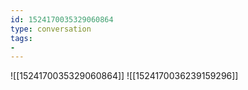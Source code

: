 ```yaml
---
id: 1524170035329060864
type: conversation
tags:
- 
---
```

![[1524170035329060864]]
![[1524170036239159296]]


